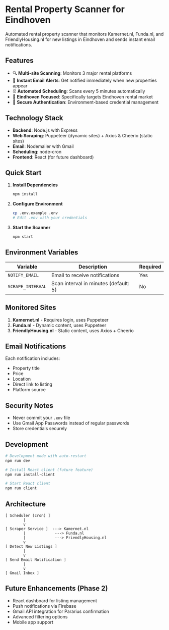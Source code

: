 # Rental Property Scanner for Eindhoven

Automated rental property scanner that monitors Kamernet.nl, Funda.nl, and FriendlyHousing.nl for new listings in Eindhoven and sends instant email notifications.

## Features

- 🔍 **Multi-site Scanning**: Monitors 3 major rental platforms
- 📧 **Instant Email Alerts**: Get notified immediately when new properties appear
- ⏰ **Automated Scheduling**: Scans every 5 minutes automatically
- 🎯 **Eindhoven Focused**: Specifically targets Eindhoven rental market
- 🔐 **Secure Authentication**: Environment-based credential management

## Technology Stack

- **Backend**: Node.js with Express
- **Web Scraping**: Puppeteer (dynamic sites) + Axios & Cheerio (static sites)
- **Email**: Nodemailer with Gmail
- **Scheduling**: node-cron
- **Frontend**: React (for future dashboard)

## Quick Start

1. **Install Dependencies**
   ```bash
   npm install
   ```

2. **Configure Environment**
   ```bash
   cp .env.example .env
   # Edit .env with your credentials
   ```

3. **Start the Scanner**
   ```bash
   npm start
   ```

## Environment Variables

| Variable | Description | Required |
|----------|-------------|----------|
| `NOTIFY_EMAIL` | Email to receive notifications | Yes |
| `SCRAPE_INTERVAL` | Scan interval in minutes (default: 5) | No |

## Monitored Sites

1. **Kamernet.nl** - Requires login, uses Puppeteer
2. **Funda.nl** - Dynamic content, uses Puppeteer
3. **FriendlyHousing.nl** - Static content, uses Axios + Cheerio

## Email Notifications

Each notification includes:
- Property title
- Price
- Location
- Direct link to listing
- Platform source

## Security Notes

- Never commit your `.env` file
- Use Gmail App Passwords instead of regular passwords
- Store credentials securely

## Development

```bash
# Development mode with auto-restart
npm run dev

# Install React client (future feature)
npm run install-client

# Start React client
npm run client
```

## Architecture

```
[ Scheduler (cron) ]
        |
        v
[ Scraper Service ]  ---> Kamernet.nl
        |             ---> Funda.nl  
        |             ---> FriendlyHousing.nl
        v
[ Detect New Listings ]
        |
        v
[ Send Email Notification ]
        |
        v
[ Gmail Inbox ]
```

## Future Enhancements (Phase 2)

- React dashboard for listing management
- Push notifications via Firebase
- Gmail API integration for Pararius confirmation
- Advanced filtering options
- Mobile app support
